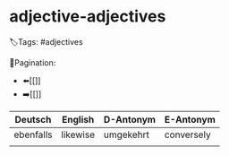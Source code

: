 # adjective-adjectives

🏷️Tags: #adjectives

🧭Pagination:
- ⬅️[[]]
- ➡️[[]]

| Deutsch    | English   | D-Antonym  | E-Antonym   |
|------------|-----------|------------|-------------|
| ebenfalls  | likewise  | umgekehrt  | conversely  |
|            |           |            |             |



